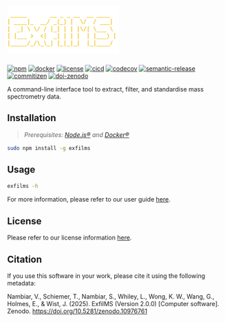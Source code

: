 # ![ExfilMS][logo]

[![npm][npm-badge]][npm]
[![docker][docker-badge]][docker]
[![license][license-badge]][license]
[![cicd][cicd-badge]][cicd]
[![codecov][codecov-badge]][codecov]
[![semantic-release][semantic-release-badge]][semantic-release]
[![commitizen][commitizen-badge]][commitizen]
[![doi-zenodo][doi-zenodo-badge]][doi-zenodo]

A command-line interface tool to extract, filter, and standardise mass spectrometry data.

## Installation

> _*Prerequisites:* [Node.js®][nodejs] and [Docker®][docker]_

```bash
sudo npm install -g exfilms
```

## Usage

```bash
exfilms -h
```

For more information, please refer to our user guide [here][user-guide].

## License

Please refer to our license information [here][license].

## Citation

If you use this software in your work, please cite it using the following metadata:

Nambiar, V., Schiemer, T., Nambiar, S., Whiley, L., Wong, K. W., Wang, G., Holmes, E., & Wist, J. (2025). ExfilMS (Version 2.0.0) [Computer software]. Zenodo. https://doi.org/10.5281/zenodo.10976761

<!-- Links -->

[logo]: resources/img/logo.png
[npm]: https://www.npmjs.com/package/exfilms
[npm-badge]: https://img.shields.io/npm/v/exfilms.svg?sort=semver&logo=npm&logoColor=darkred&color=darkred
[docker]: https://hub.docker.com/r/vimalnathnambiar/exfilms
[docker-badge]: https://img.shields.io/docker/v/vimalnathnambiar/exfilms.svg?sort=semver&label=docker&logo=docker&logoColor=%231D63ED&color=%231D63ED
[license]: LICENSE
[license-badge]: https://img.shields.io/github/license/vimalnathnambiar/exfilms.svg?color=%23A31F34
[cicd]: https://github.com/vimalnathnambiar/exfilms/actions/workflows/cicd.yml
[cicd-badge]: https://img.shields.io/github/actions/workflow/status/vimalnathnambiar/exfilms/cicd.yml?label=CI%2FCD&logo=github&logoColor=white
[codecov]: https://codecov.io/github/vimalnathnambiar/exfilms
[codecov-badge]: https://codecov.io/github/vimalnathnambiar/exfilms/graph/badge.svg?token=V8O80QXJ5S
[semantic-release]: https://github.com/semantic-release/semantic-release
[semantic-release-badge]: https://img.shields.io/badge/semantic--release-angular-E10079.svg?logo=semantic-release&logoColor=%23E10079
[commitizen]: http://commitizen.github.io/cz-cli/
[commitizen-badge]: https://img.shields.io/badge/commitizen-friendly-brightgreen.svg
[doi-zenodo]: https://doi.org/10.5281/zenodo.10976761
[doi-zenodo-badge]: https://img.shields.io/badge/zenodo-10.5281/zenodo.10976761-blue.svg?logo=doi&logoColor=blue
[nodejs]: https://nodejs.org/en/download/
[docker]: https://docs.docker.com/engine/install/
[user-guide]: resources/docs/exfilms.md

